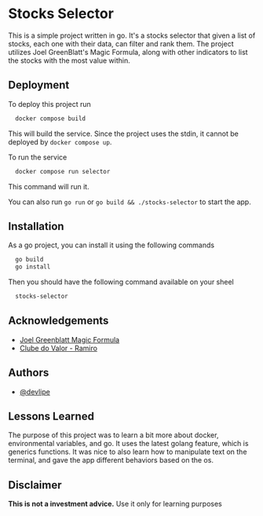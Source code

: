 # Stocks Selector

This is a simple project written in go. It's a stocks selector that given a list of stocks, each one with their data, can filter and rank them. The project utilizes Joel GreenBlatt's Magic Formula, along with other indicators to list the stocks with the most value within.

## Deployment

To deploy this project run

```bash
  docker compose build
```

This will build the service. Since the project uses the stdin, it cannot be deployed by `docker compose up`.

To run the service

```bash
  docker compose run selector
```

This command will run it.

You can also run `go run` or `go build && ./stocks-selector` to start the app.

## Installation

As a go project, you can install it using the following commands

```bash
  go build
  go install
```

Then you should have the following command available on your sheel

```bash
  stocks-selector
```

## Acknowledgements

- [Joel Greenblatt Magic Formula](https://www.magicformulainvesting.com/)
- [Clube do Valor - Ramiro](https://clubedovalor.com.br/)

## Authors

- [@devlipe](https://www.github.com/devlipe)

## Lessons Learned

The purpose of this project was to learn a bit more about docker, environmental variables, and go. It uses the latest golang feature, which is generics functions. It was nice to also learn how to manipulate text on the terminal, and gave the app different behaviors based on the os.

## Disclaimer

<b> This is not a investment advice.</b> Use it only for learning purposes
